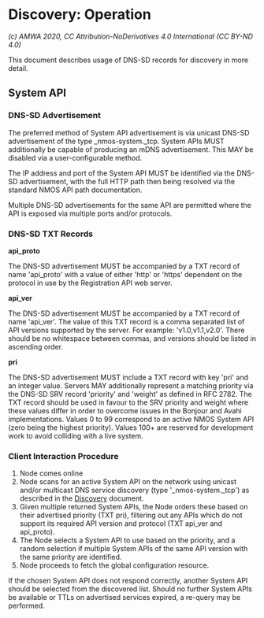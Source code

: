 # Discovery: Operation

_(c) AMWA 2020, CC Attribution-NoDerivatives 4.0 International (CC BY-ND 4.0)_

This document describes usage of DNS-SD records for discovery in more detail.

## System API

### DNS-SD Advertisement

The preferred method of System API advertisement is via unicast DNS-SD advertisement of the type \_nmos-system.\_tcp. System APIs MUST additionally be capable of producing an mDNS advertisement. This MAY be disabled via a user-configurable method.

The IP address and port of the System API MUST be identified via the DNS-SD advertisement, with the full HTTP path then being resolved via the standard NMOS API path documentation.

Multiple DNS-SD advertisements for the same API are permitted where the API is exposed via multiple ports and/or protocols.

### DNS-SD TXT Records

**api\_proto**

The DNS-SD advertisement MUST be accompanied by a TXT record of name 'api\_proto' with a value of either 'http' or 'https' dependent on the protocol in use by the Registration API web server.

**api\_ver**

The DNS-SD advertisement MUST be accompanied by a TXT record of name 'api\_ver'. The value of this TXT record is a comma separated list of API versions supported by the server. For example: 'v1.0,v1.1,v2.0'. There should be no whitespace between commas, and versions should be listed in ascending order.

**pri**

The DNS-SD advertisement MUST include a TXT record with key 'pri' and an integer value. Servers MAY additionally represent a matching priority via the DNS-SD SRV record 'priority' and 'weight' as defined in RFC 2782. The TXT record should be used in favour to the SRV priority and weight where these values differ in order to overcome issues in the Bonjour and Avahi implementations.
Values 0 to 99 correspond to an active NMOS System API (zero being the highest priority). Values 100+ are reserved for development work to avoid colliding with a live system.

### Client Interaction Procedure

1. Node comes online
2. Node scans for an active System API on the network using unicast and/or multicast DNS service discovery (type '\_nmos-system.\_tcp') as described in the [Discovery](3.0.%20Discovery.md#unicast-vs-multicast-dns-sd) document.
3. Given multiple returned System APIs, the Node orders these based on their advertised priority (TXT pri), filtering out any APIs which do not support its required API version and protocol (TXT api_ver and api_proto).
4. The Node selects a System API to use based on the priority, and a random selection if multiple System APIs of the same API version with the same priority are identified.
5. Node proceeds to fetch the global configuration resource.

If the chosen System API does not respond correctly, another System API should be selected from the discovered list. Should no further System APIs be available or TTLs on advertised services expired, a re-query may be performed.
